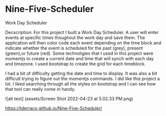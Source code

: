 # Nine-Five-Scheduler
Work Day Scheduler

Decscription: 
For this project I built a Work Day Scheduler. A user will enter events at specific times thoughout the work day and save them. The application will then color code each event depending on the time block and indicate whether the event is scheduled for the past (grey), present (green),or future (red).
Some technoligies that I used in this project were momentjs to create a current date and time that will synch with each day and timezone. I used bootstrap to create the grid for each timeblock.

I had a bit of difficulty getting the date and time to display. It was also a bit difficult trying to figure out the momentjs commands. I did like this project a lot. I liked searching through all the styles on bootstrap and I can see how that tool can really come in handy. 


![alt text] (assets/Screen Shot 2022-04-23 at 5.02.33 PM.png)

https://tderraco.github.io/Nine-Five-Scheduler/


